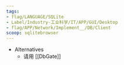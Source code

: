 ```yaml
---
tags:
- flag/LANGUAGE/SQLite
- Label/Industry-工业科学/IT/APP/GUI/Desktop
- flag/APP/Network/Implement__/DB/Client
scoop: sqlitebrowser
---
```


- Alternatives
    - 请用 [[DbGate]]
